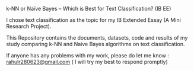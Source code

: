 
k-NN or Naïve Bayes – Which is Best for Text Classification? (IB EE)

I chose text classification as the topic for my IB Extended Essay (A Mini Research Project). 

This Repository contains the documents, datasets, code and results of my study comparing k-NN and Naive Bayes algorithms on text classification.

If anyone has any problems with my work, please do let me know : rahulr280623@gmail.com ( I will try my best to respond promptly)


